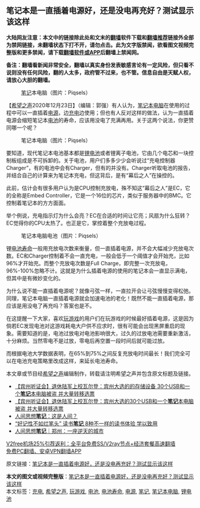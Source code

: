  <h2>笔记本是一直插着电源好，还是没电再充好？测试显示该这样</h2> <p class="notice"><b>大陆网友注意：本文中的链接除此处和文末的<a href="https://github.com/bannedbook/fanqiang" >翻墙</a>软件下载和<a href="https://github.com/killgcd/justmysocks/blob/master/README.md">翻墙推荐</a>链接外全部为禁网链接，未翻墙状态下打不开，请勿点击。此为文字版禁闻，欲看图文视频完整版和更多禁闻，请下载<a href="https://github.com/bannedbook/fanqiang">翻墙软件或APP</a>后翻墙上禁闻网。</p><p>备注：翻墙看新闻非常安全，翻墙以真实身份发表敏感言论有一定风险，但只看不说则没有任何风险，翻的人太多，政府管不过来，也不管。信息自由是天赋人权，请放心大胆的翻墙。</b></p>  <div class="entry"> <figure><figcaption><a href="https://www.bannedbook.org/bnews/tag/%e7%ac%94%e8%ae%b0/" class="st_tag internal_tag" rel="tag" title="标签 笔记 下的日志">笔记</a>本电脑（图片：Piqsels）</figcaption></figure> <p>【<span class='wp_keywordlink_affiliate'><a href="https://www.soundofhope.org" title="希望之声" target="_blank">希望之声</a></span>2020年12月23日】（编辑：郭强）有人认为，<a href="https://www.bannedbook.org/bnews/tag/%E7%AC%94%E8%AE%B0%E6%9C%AC%E7%94%B5%E8%84%91/" class="st_tag internal_tag" rel="tag" title="标签 笔记本电脑 下的日志">笔记本电脑</a>在使用的过程中可以一直插着<a href="https://www.bannedbook.org/bnews/tag/%E7%94%B5%E6%BA%90/" class="st_tag internal_tag" rel="tag" title="标签 电源 下的日志">电源</a>，边<a href="https://www.bannedbook.org/bnews/tag/%E5%85%85%E7%94%B5/" class="st_tag internal_tag" rel="tag" title="标签 充电 下的日志">充电</a>边使用；但也有人反对这样的做法，认为一直插着电源会缩短笔记本<a href="https://www.bannedbook.org/bnews/tag/%e7%94%b5%e6%b1%a0/" class="st_tag internal_tag" rel="tag" title="标签 电池 下的日志">电池</a>的寿命，应该用没电了充满再用。关于这两个说法，你更赞同哪一个呢？</p> <figure><figcaption>笔记本电脑（图片：Piqsels）</figcaption></figure> <p>要知道，现代笔记本电池基本都是<a href="https://www.bannedbook.org/bnews/tag/%E9%94%82%E7%94%B5%E6%B1%A0/" class="st_tag internal_tag" rel="tag" title="标签 锂电池 下的日志">锂电池</a>或者锂离子电池，它由几个电芯和一块控制板组成是不可拆卸的。关于电池，用户们多多少少会听说过“充电控制器Charger”，有的电池中会有Charger，但有的并没有。Charger听取电池的报告，并结合自己的计算来为笔记本充电，但这背后，是有“幕后之人”在操控的。</p> <p>此前，估计会有很多用户认为是CPU控制充放电，殊不知这“幕后之人”是EC，它的全称是Embed Controller，它是一个16位的芯片，类似于服务器中的BMC。它控制着笔记本的方方面面。</p>  <p>举个例说，充电指示灯为什么会亮？EC在合适的时间让它亮；风扇为什么狂转？EC觉得你的CPU太热了。也正是它，掌控着整个充放电过程。</p> <figure><figcaption>笔记本电脑电池（图片：Piqsels）</figcaption></figure> <p>锂<a href="https://www.bannedbook.org/bnews/tag/%E7%94%B5%E6%B1%A0%E5%AF%BF%E5%91%BD/" class="st_tag internal_tag" rel="tag" title="标签 电池寿命 下的日志">电池寿命</a>一般用充放电次数来衡量，但一直插着电源，并不会大幅减少充放电次数。EC和Charger控制着不会一直充电，一般会低于一个阈值才会开始充，比如96%才开始充。而整个充放电次数是Full Charge，即完整一次充放电，96%-100%忽略不计。这就是为什么插着电源的使用的笔记本会一直显示满电，但其中是有微妙变化的。</p> <p>为什么说不能一直插着电源呢？就像弓弦一样，一直拉开会让弓弦慢慢变得松弛。同理，笔记本电脑一直插着电源就会加速电池的老化！既然不能一直插着电源，那应该是用没电了再充吗？答案也是不。</p>  <p>在这提醒一下大家，喜欢<a href="https://www.bannedbook.org/bnews/tag/%E7%8E%A9%E6%B8%B8%E6%88%8F/" class="st_tag internal_tag" rel="tag" title="标签 玩游戏 下的日志">玩游戏</a>的用户们在玩游戏的时候最好插着电源，这是因为倘若EC发现电池对这游戏耗电大户供不应求时，很有可能会出现黑屏重启的现象。需要知道的是，电池过放电对电池影响很大，过久的过放电池需要重新激活，十分麻烦。当然零电不是过放，零电后再空置一段时间后就可能过放。</p> <p>而根据电池大学数据表明，在65%到75%之间反复充放电时间最长！我们完全可以在电池充电策略里改成这样，来延长电池寿命。</p> <p>本文章或节目经<a href="https://www.bannedbook.org/bnews/tag/%e5%b8%8c%e6%9c%9b%e4%b9%8b%e5%a3%b0/" class="st_tag internal_tag" rel="tag" title="标签 希望之声 下的日志">希望之声</a>编辑制作，转载请注明希望之声并包含原文标题及链接。</p>  <ul class='op-related-articles' title='相关阅读'> <li><a href='https://www.bannedbook.org/bnews/bannedvideo/20201202/1440747.html' target='_blank'>【宾州听证会】退休陆军上校瓦尔登：宾州大选的的存储设备 30个USB和一个<b>笔记</b>本电脑被盗 并大量转移选票</a></li> <li><a href='https://www.bannedbook.org/bnews/bannedvideo/20201130/1439710.html' target='_blank'>【宾州听证会】退休陆军上校瓦尔登：宾州大选的30个USB和一个<b>笔记</b>本电脑被盗 并大量转移选票</a></li> <li><a href='https://www.bannedbook.org/bnews/comments/20201121/1434638.html' target='_blank'>人间思想<b>笔记</b>：这是人间？</a></li> <li><a href='https://www.bannedbook.org/bnews/lifebaike/20201102/1424374.html' target='_blank'>“好记性不如烂笔头” 读书<b>笔记</b> 8种不一样的读书体验 学以致用</a></li> <li><a href='https://www.bannedbook.org/bnews/baitai/20201030/1422498.html' target='_blank'>人间思想<b>笔记</b>｜郑州：一座逆天的城市</a></li> </ul> <p class="texttj"> <a href="https://github.com/bannedbook/fanqiang/wiki/V2ray%E6%9C%BA%E5%9C%BA" target="_blank">V2free机场25%引荐返利：全平台免费SS/V2ray节点+经济套餐高速翻墙</a><br/> <a href="https://github.com/bannedbook/fanqiang/wiki/%E7%A6%81%E9%97%BB%E7%BD%91%E5%AE%89%E5%8D%93%E7%BF%BB%E5%A2%99%E6%96%B0%E9%97%BBAPP" target="_blank">免费PC翻墙、安卓VPN翻墙APP</a></p><p>原文链接：<a class="src_link"  href="https://www.soundofhope.org/post/456139" target="_blank">笔记本是一直插着电源好，还是没电再充好？测试显示该这样</a></p><a name='sharetosocial'></a>       <div><b>本文的图文或视频完整版</b>：<a href='https://www.bannedbook.org/bnews/comments/20201223/1453458.html'>笔记本是一直插着电源好，还是没电再充好？测试显示该这样</a></div>  </div><!--END ENTRY--> <div class="postfooter"> <div>本文标签：<a href="https://www.bannedbook.org/bnews/tag/%E5%85%85%E7%94%B5/" rel="tag">充电</a>, <a href="https://www.bannedbook.org/bnews/tag/%e5%b8%8c%e6%9c%9b%e4%b9%8b%e5%a3%b0/" rel="tag">希望之声</a>, <a href="https://www.bannedbook.org/bnews/tag/%E7%8E%A9%E6%B8%B8%E6%88%8F/" rel="tag">玩游戏</a>, <a href="https://www.bannedbook.org/bnews/tag/%e7%94%b5%e6%b1%a0/" rel="tag">电池</a>, <a href="https://www.bannedbook.org/bnews/tag/%E7%94%B5%E6%B1%A0%E5%AF%BF%E5%91%BD/" rel="tag">电池寿命</a>, <a href="https://www.bannedbook.org/bnews/tag/%E7%94%B5%E6%BA%90/" rel="tag">电源</a>, <a href="https://www.bannedbook.org/bnews/tag/%e7%ac%94%e8%ae%b0/" rel="tag">笔记</a>, <a href="https://www.bannedbook.org/bnews/tag/%E7%AC%94%E8%AE%B0%E6%9C%AC%E7%94%B5%E8%84%91/" rel="tag">笔记本电脑</a>, <a href="https://www.bannedbook.org/bnews/tag/%E9%94%82%E7%94%B5%E6%B1%A0/" rel="tag">锂电池</a></div>  </div><!--END POSTFOOTER--> 